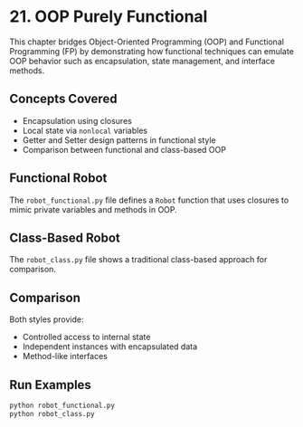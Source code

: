 # 21. OOP Purely Functional

This chapter bridges Object-Oriented Programming (OOP) and Functional Programming (FP) by demonstrating how functional techniques can emulate OOP behavior such as encapsulation, state management, and interface methods.

## Concepts Covered

- Encapsulation using closures
- Local state via `nonlocal` variables
- Getter and Setter design patterns in functional style
- Comparison between functional and class-based OOP

## Functional Robot

The `robot_functional.py` file defines a `Robot` function that uses closures to mimic private variables and methods in OOP.

## Class-Based Robot

The `robot_class.py` file shows a traditional class-based approach for comparison.

## Comparison

Both styles provide:

- Controlled access to internal state
- Independent instances with encapsulated data
- Method-like interfaces

## Run Examples

```bash
python robot_functional.py
python robot_class.py
```
